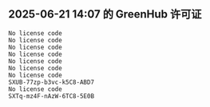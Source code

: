 ## 2025-06-21 14:07 的 GreenHub 许可证
```
No license code
No license code
No license code
No license code
No license code
No license code
No license code
SXUB-77zp-b3vc-k5C8-ABD7
No license code
SXTq-mz4F-nAzW-6TC8-5E0B
```
